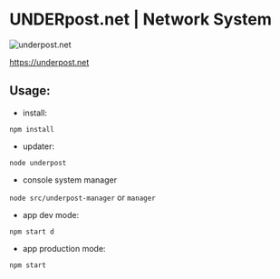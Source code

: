 # UNDERpost.net | Network System


![underpost.net](https://underpost.net/underpost-social.jpg)


https://underpost.net


## Usage:


- install:


`npm install`


- updater:


`node underpost`


- console system manager


`node src/underpost-manager` or `manager`


- app dev mode:


`npm start d`


- app production mode:


`npm start`
